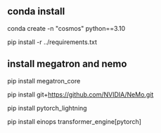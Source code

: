 ## conda install

conda create -n "cosmos" python==3.10

pip install -r ../requirements.txt

## install megatron and nemo

pip install megatron_core

pip install git+https://github.com/NVIDIA/NeMo.git

pip install pytorch_lightning

pip install einops transformer_engine[pytorch] 